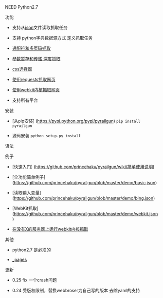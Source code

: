 NEED Python2.7

功能

* 支持从[json](https://github.com/princehaku/pyrailgun/blob/master/demo/bing.json)文件读取抓取任务

* 支持 python字典数据源方式 定义抓取任务

* [通配符和多页码抓取](https://github.com/princehaku/pyrailgun/wiki/用通配符抓取多页码数据)

* [参数暂存和传递 深度抓取](https://github.com/princehaku/pyrailgun/wiki/参数传递)

* [css选择器](https://github.com/princehaku/pyrailgun/wiki/css选择器)

* [使用requests抓取网页](https://github.com/princehaku/pyrailgun/wiki/使用requests抓取网页)

* [使用webkit内核抓取网页](https://github.com/princehaku/pyrailgun/wiki/使用webkit内核抓取网页)

* 支持所有平台


安装

* [从pip安装] (https://pypi.python.org/pypi/pyrailgun) `pip install pyrailgun`

* 源码安装 `python setup.py install`


语法

例子

* [快速入门] (https://github.com/princehaku/pyrailgun/wiki/简单使用说明)

* [全功能简单例子] (https://github.com/princehaku/pyrailgun/blob/master/demo/basic.json)

* [读取输入变量] (https://github.com/princehaku/pyrailgun/blob/master/demo/bing.json)

* [WebKit抓取] (https://github.com/princehaku/pyrailgun/blob/master/demo/webkit.json)

* [在没有X的服务器上运行webkit内核抓取](https://github.com/princehaku/pyrailgun/wiki/在没有X的服务器上运行webkit内核抓取)

其他

* python2.7 是必须的

* [_pages](https://github.com/princehaku/pyrailgun/wiki/_pages)


更新


* 0.25
  fix 一个crash问题

* 0.24
  受版权限制，替换webbroser为自己写的版本
  去除yaml的支持
